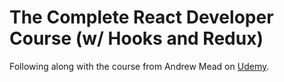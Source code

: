# The Complete React Developer Course (w/ Hooks and Redux)

Following along with the course from Andrew Mead on [Udemy](https://www.udemy.com/course/react-2nd-edition).
